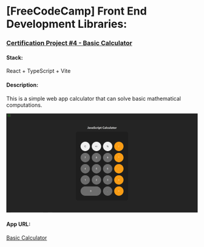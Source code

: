 # [FreeCodeCamp] Front End Development Libraries:
### [Certification Project #4 - Basic Calculator](https://www.freecodecamp.org/learn/front-end-development-libraries/front-end-development-libraries-projects/build-a-random-quote-machine)

#### Stack:
React + TypeScript + Vite

#### Description:
This is a simple web app calculator that can solve basic mathematical computations.

![alt text](https://github.com/RhythmP09/FCC-javascript-calculator/blob/master/demo.png)

#### App URL:
[Basic Calculator](https://cert-proj4-jsc.netlify.app/)
